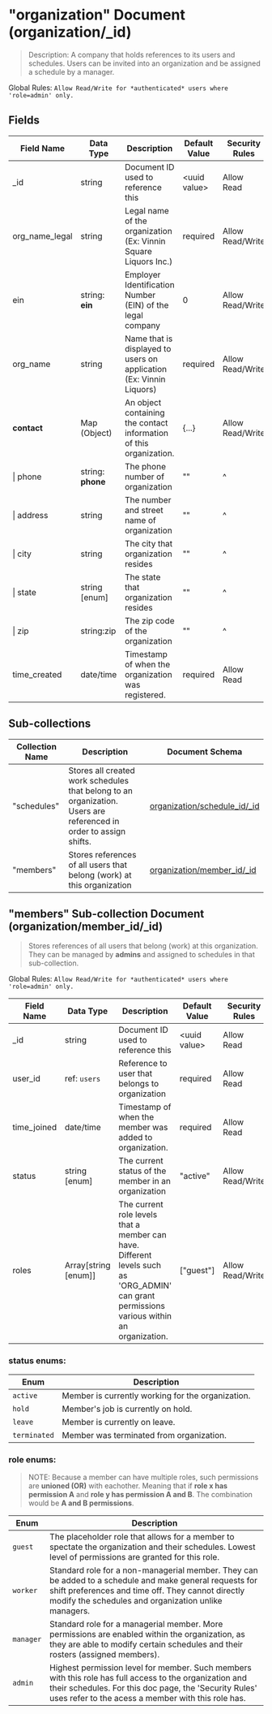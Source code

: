 # "organization" Document (organization/_id)

> Description: A company that holds references to its users and schedules. Users can be invited into an organization and be assigned a schedule by a manager.

Global Rules: ```Allow Read/Write for *authenticated* users where 'role=admin' only.```

## Fields

|Field Name |Data Type |Description | Default Value |Security Rules |
--- | --- | --- | --- | ---
|_id|string|Document ID used to reference this|\<uuid value\>|Allow Read|
|org_name_legal|string|Legal name of the organization (Ex: Vinnin Square Liquors Inc.)|required|Allow Read/Write|
|ein|string: **ein**|Employer Identification Number (EIN) of the legal company|0|Allow Read/Write|
|org_name|string|Name that is displayed to users on application (Ex: Vinnin Liquors)|required|Allow Read/Write|
|**contact**|Map (Object)|An object containing the contact information of this organization.|{...}|Allow Read/Write|
|\| phone|string: **phone**|The phone number of organization|""|^|
|\| address|string|The number and street name of organization|""|^|
|\| city|string|The city that organization resides|""|^|
|\| state|string [enum]|The state that organization resides|""|^|
|\| zip|string:zip|The zip code of the organization|""|^|
|time_created|date/time|Timestamp of when the organization was registered.|required|Allow Read|

## Sub-collections
|Collection Name |Description |Document Schema |
--- | --- | ---
|"schedules"|Stores all created work schedules that belong to an organization. Users are referenced in order to assign shifts.|[organization/schedule_id/_id](/schema/doc/schedule)|
|"members"|Stores references of all users that belong (work) at this organization|[organization/member_id/_id](#members)|

## "members" Sub-collection Document (organization/member_id/_id)

> Stores references of all users that belong (work) at this organization. They can be managed by **admins** and assigned to schedules in that sub-collection.

Global Rules: ```Allow Read/Write for *authenticated* users where 'role=admin' only.```

|Field Name |Data Type |Description | Default Value |Security Rules |
--- | --- | --- | --- | ---
|_id|string|Document ID used to reference this|\<uuid value\>|Allow Read|
|user_id|ref: ```users```|Reference to user that belongs to organization|required|Allow Read|
|time_joined|date/time|Timestamp of when the member was added to organization.|required|Allow Read|
|status|string [enum]|The current status of the member in an organization|"active"|Allow Read/Write|
|roles|Array[string [enum]]|The current role levels that a member can have. Different levels such as 'ORG_ADMIN' can grant permissions various within an organization.|["guest"]|Allow Read/Write

### status enums:
|Enum |Description |
--- | ---
|```active```|Member is currently working for the organization.|
|```hold```|Member's job is currently on hold.|
|```leave```|Member is currently on leave.|
|```terminated```|Member was terminated from organization.|

### role enums:

> NOTE: Because a member can have multiple roles, such permissions are **unioned (OR)** with eachother. Meaning that if **role x has permission A** and **role y has permission A and B**. The combination would be **A and B permissions**.

|Enum |Description |
--- | ---
|```guest```|The placeholder role that allows for a member to spectate the organization and their schedules. Lowest level of permissions are granted for this role.|
|```worker```|Standard role for a non-managerial member. They can be added to a schedule and make general requests for shift preferences and time off. They cannot directly modify the schedules and organization unlike managers.
|```manager```|Standard role for a managerial member. More permissions are enabled within the organization, as they are able to modify certain schedules and their rosters (assigned members).|
|```admin```|Highest permission level for member. Such members with this role has full access to the organization and their schedules. For this doc page, the 'Security Rules' uses refer to the acess a member with this role has.|
